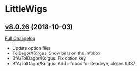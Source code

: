 # LittleWigs

## [v8.0.26](https://github.com/BigWigsMods/LittleWigs/tree/v8.0.26) (2018-10-03)
[Full Changelog](https://github.com/BigWigsMods/LittleWigs/compare/v8.0.25...v8.0.26)

- Update option files  
- TolDagor/Korgus: Show bars on the infobox  
- BfA/TolDagor/Korgus: Fix option key  
- BfA/TolDagor/Korgus: Add infobox for Deadeye, closes #337  
